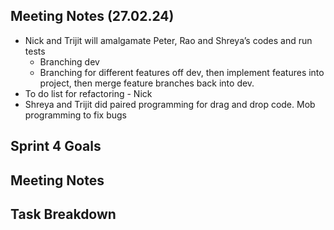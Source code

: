 ## Meeting Notes (27.02.24)
- Nick and Trijit will amalgamate Peter, Rao and Shreya’s codes and run tests
   - Branching dev 
   - Branching for different features off dev, then implement features into project, then merge feature branches back into dev.
- To do list for refactoring - Nick 
- Shreya and Trijit did paired programming for drag and drop code. Mob programming to fix bugs


## Sprint 4 Goals



## Meeting Notes 


## Task Breakdown

